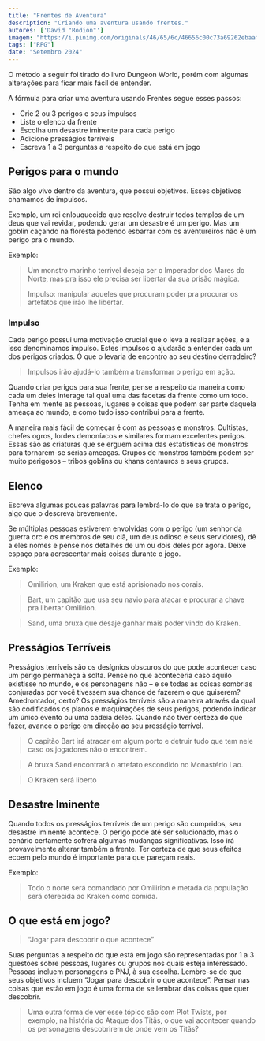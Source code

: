 ```yaml
---
title: "Frentes de Aventura"
description: "Criando uma aventura usando frentes."
autores: ['David "Rodion"']
imagem: "https://i.pinimg.com/originals/46/65/6c/46656c00c73a69262ebaaffdec486f82.png"
tags: ["RPG"]
date: "Setembro 2024"
---
```


O método a seguir foi tirado do livro Dungeon World, porém com algumas alterações para ficar mais fácil de entender.

A fórmula para criar uma aventura usando Frentes segue esses passos:

- Crie 2 ou 3 perigos e seus impulsos
- Liste o elenco da frente
- Escolha um desastre iminente para cada perigo
- Adicione presságios terríveis
- Escreva 1 a 3 perguntas a respeito do que está em jogo

## Perigos para o mundo

São algo vivo dentro da aventura, que possui objetivos. Esses objetivos chamamos de impulsos.

Exemplo, um rei enlouquecido que resolve destruir todos templos de um deus que vai revidar, podendo gerar um desastre é um perigo. Mas um goblin caçando na floresta podendo esbarrar com os aventureiros não é um perigo pra o mundo.

Exemplo:

> Um monstro marinho terrivel deseja ser o Imperador dos Mares do Norte, mas pra isso ele precisa ser libertar da sua prisão mágica.
>
> Impulso: manipular aqueles que procuram poder pra procurar os artefatos que irão lhe libertar.

### Impulso

Cada perigo possui uma motivação crucial que o leva a realizar ações, e a isso denominamos impulso. Estes impulsos o ajudarão a entender cada um dos perigos criados. O que o levaria de encontro ao seu destino derradeiro?

> Impulsos irão ajudá-lo também a transformar o perigo em ação.

Quando criar perigos para sua frente, pense a respeito da maneira como cada um deles interage tal qual uma das facetas da frente como um todo. Tenha em mente as pessoas, lugares e coisas que podem ser parte daquela ameaça ao mundo, e como tudo isso contribui para a frente.

A maneira mais fácil de começar é com as pessoas e monstros. Cultistas, chefes ogros, lordes demoníacos e similares formam excelentes perigos. Essas são as criaturas que se erguem acima das estatísticas de monstros para tornarem-se sérias ameaças. Grupos de monstros também podem ser muito perigosos – tribos goblins ou khans centauros e seus grupos.

## Elenco

Escreva algumas poucas palavras para lembrá-lo do que se trata o perigo, algo que o descreva brevemente.

Se múltiplas pessoas estiverem envolvidas com o perigo (um senhor da guerra orc e os membros de seu clã, um deus odioso e seus servidores), dê a eles nomes e pense nos detalhes de um ou dois deles por agora. Deixe espaço para acrescentar mais coisas durante o jogo.

Exemplo:

> Omilirion, um Kraken que está aprisionado nos corais.

> Bart, um capitão que usa seu navio para atacar e procurar a chave pra libertar Omilirion.

> Sand, uma bruxa que desaje ganhar mais poder vindo do Kraken.

## Presságios Terríveis

Presságios terríveis são os desígnios obscuros do que pode acontecer caso um perigo permaneça à solta. Pense no que aconteceria caso aquilo existisse no mundo, e os personagens não – e se todas as coisas sombrias conjuradas por você tivessem sua chance de fazerem o que quiserem? Amedrontador, certo? Os presságios terríveis são a maneira através da qual são codificados os planos e maquinações de seus perigos, podendo indicar um único evento ou uma cadeia deles. Quando não tiver certeza do que fazer, avance o perigo em direção ao seu presságio terrível.

> O capitão Bart irá atracar em algum porto e detruir tudo que tem nele caso os jogadores não o encontrem.

> A bruxa Sand encontrará o artefato escondido no Monastério Lao.

> O Kraken será liberto

## Desastre Iminente

Quando todos os presságios terríveis de um perigo são cumpridos, seu desastre iminente acontece. O perigo pode até ser solucionado, mas o cenário certamente
sofrerá algumas mudanças significativas. Isso irá provavelmente alterar também a frente. Ter certeza de que seus efeitos ecoem pelo mundo é importante para que pareçam reais.

Exemplo:

> Todo o norte será comandado por Omilirion e metada da população será oferecida ao Kraken como comida.

## O que está em jogo?

> “Jogar para descobrir o que acontece”

Suas perguntas a respeito do que está em jogo são representadas por 1 a 3 questões sobre pessoas, lugares ou grupos nos quais esteja interessado. Pessoas incluem personagens e PNJ, à sua escolha. Lembre-se de que seus objetivos incluem “Jogar para descobrir o que acontece”. Pensar nas coisas que estão em jogo é uma forma de se lembrar das coisas que quer descobrir.

> Uma outra forma de ver esse tópico são com Plot Twists, por exemplo, na história do Ataque dos Titãs, o que vai acontecer quando os personagens descobrirem de onde vem os Titãs?
